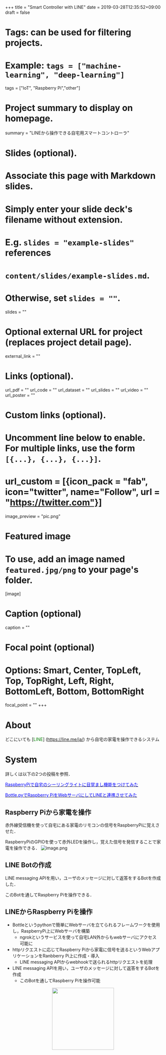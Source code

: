 +++
title = "Smart Controller with LINE"
date = 2019-03-28T12:35:52+09:00
draft = false

# Tags: can be used for filtering projects.
# Example: `tags = ["machine-learning", "deep-learning"]`
tags = ["IoT", "Raspberry Pi","other"]

# Project summary to display on homepage.
summary = "LINEから操作できる自宅用スマートコントローラ"

# Slides (optional).
#   Associate this page with Markdown slides.
#   Simply enter your slide deck's filename without extension.
#   E.g. `slides = "example-slides"` references 
#   `content/slides/example-slides.md`.
#   Otherwise, set `slides = ""`.
slides = ""

# Optional external URL for project (replaces project detail page).
external_link = ""

# Links (optional).
url_pdf = ""
url_code = ""
url_dataset = ""
url_slides = ""
url_video = ""
url_poster = ""

# Custom links (optional).
#   Uncomment line below to enable. For multiple links, use the form `[{...}, {...}, {...}]`.
# url_custom = [{icon_pack = "fab", icon="twitter", name="Follow", url = "https://twitter.com"}]

image_preview = "pic.png"

# Featured image
# To use, add an image named `featured.jpg/png` to your page's folder. 
[image]
  # Caption (optional)
  caption = ""

  # Focal point (optional)
  # Options: Smart, Center, TopLeft, Top, TopRight, Left, Right, BottomLeft, Bottom, BottomRight
  focal_point = ""
+++

# About
どこにいても [<font color = "green">LINE</font>] (https://line.me/ja/) から自宅の家電を操作できるシステム

# System
詳しくは以下の2つの投稿を参照．

[<font color='blue'>RaspberryPiで自宅のシーリングライトに目覚まし機能をつけてみた</font>](https://qiita.com/AceZeami/items/6099d3ace9ec3e26d571)

[<font color='blue'>Bottle.pyでRaspberry PiをWebサーバにしてLINEと連携させてみた</font>](https://qiita.com/AceZeami/items/41eb122dcb0feda0eae7)

## Raspberry Piから家電を操作
赤外線受信機を使って自宅にある家電のリモコンの信号をRaspberryPiに覚えさせた．

RaspberryPiのGPIOを使って赤外LEDを操作し，覚えた信号を発信することで家電を操作できる．
![image.png](https://qiita-image-store.s3.amazonaws.com/0/340630/ee003708-e39b-3bf7-df78-3144582400a8.png)

## LINE Botの作成
LINE messaging APIを用い，ユーザのメッセージに対して返答をするBotを作成した．

このBotを通してRaspberry Piを操作できる．

## LINEからRaspberry Piを操作
- Bottleというpythonで簡単にWebサーバを立てられるフレームワークを使用し，RaspberryPi上にWebサーバを構築
  - ngrokというサービスを使って自宅LAN外からもwebサーバにアクセス可能に
- httpリクエストに応じてRaspberry Piから家電に信号を送るというWebアプリケーションをRanbberry Pi上に作成・導入
  - LINE messaging APIからwebhookで送られるhttpリクエストを処理
- LINE messaging APIを用い，ユーザのメッセージに対して返答をするBotを作成
  - このBotを通してRaspberry Piを操作可能

<div align="center">
<img src="https://qiita-image-store.s3.amazonaws.com/0/340630/6500d2ae-021f-10ff-bea6-a262de4dd930.gif" width="200">
</div>
